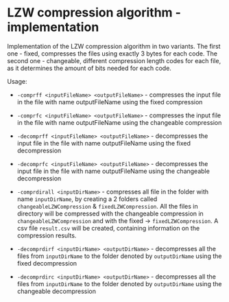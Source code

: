 # LZW compression algorithm - implementation

Implementation of the LZW compression algorithm in two variants. The first one - fixed, compresses the files using exactly 3 bytes for each code. The second one - changeable, different compression length codes for each file, as it determines the amount of bits needed for each code.

Usage:

 * `-comprff <inputFileName> <outputFileName>` - compresses the input file in the file with name outputFileName using the fixed compression

 * `-comprfc <inputFileName> <outputFileName>` - compresses the input file in the file with name outputFileName using the changeable compression
 
 * `-decomprff <inputFileName> <outputFileName>` - decompresses the input file in the file with name outputFileName using the fixed decompression
 
 * `-decomprfc <inputFileName> <outputFileName>` - decompresses the input file in the file with name outputFileName using the changeable decompression
 
 * `-comprdirall <inputDirName>` - compresses all file in the folder with name `inputDirName`, by creating a 2 folders called `changeableLZWCompression` & `fixedLZWCompression`. All the files in directory will be compressed with the changeable compression in `changeableLZWCompression` and with the fixed -> `fixedLZWCompression`. A csv file `result.csv` will be created, containing information on the compression results.
 
 * `-decomprdirf <inputDirName> <outputDirName>` - decompresses all the files from `inputDirName` to the folder denoted by `outputDirName` using the fixed decompression 

 * `-decomprdirc <inputDirName> <outputDirName>` - decompresses all the files from `inputDirName` to the folder denoted by `outputDirName` using the changeable decompression

